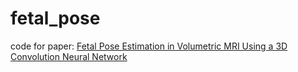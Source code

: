 # fetal_pose
code for paper: [Fetal Pose Estimation in Volumetric MRI Using a 3D Convolution Neural Network](https://link.springer.com/chapter/10.1007/978-3-030-32251-9_44)
